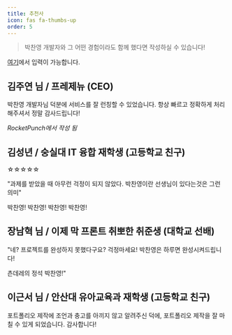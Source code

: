 ```yaml
---
title: 추천사
icon: fas fa-thumbs-up
order: 5
---
```

> 박찬영 개발자와 그 어떤 경험이라도 함께 했다면 작성하실 수 있습니다!

[여기][추천사]에서 입력이 가능합니다.

## 김주연 님 / 프레제뉴 (CEO)
박찬영 개발자님 덕분에 서비스를 잘 런칭할 수 있었습니다. 항상 빠르고 정확하게 처리해주셔서 정말 감사드립니다!

*RocketPunch에서 작성 됨*

## 김성년 / 숭실대 IT 융합 재학생 (고등학교 친구)
☆☆☆☆☆

"과제를 받았을 때 아무런 걱정이 되지 않았다. 박찬영이란 선생님이 있다는것은 그런 의미"

박찬영! 박찬영! 박찬영! 박찬영!

## 장남혁 님 / 이제 막 프론트 취뽀한 취준생 (대학교 선배)
"네? 프로젝트를 완성하지 못했다구요? 걱정마세요! 박찬영은 하루면 완성시켜드립니다!

츤데레의 정석 박찬영!"

## 이근서 님 / 안산대 유아교육과 재학생 (고등학교 친구)
포트폴리오 제작에 조언과 충고를 아끼지 않고 알려주신 덕에, 포트폴리오 제작을 잘 마칠 수 있게 되었습니다. 감사합니다!

[추천사]: https://github.com/univdev/recommends